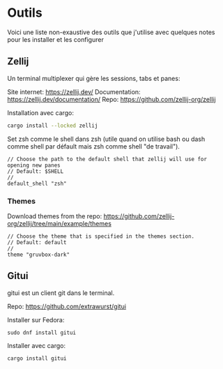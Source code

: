# Outils

Voici une liste non-exaustive des outils que j'utilise avec quelques notes pour les installer et les configurer

## Zellij

Un terminal multiplexer qui gère les sessions, tabs et panes: 

Site internet: <https://zellij.dev/>
Documentation: <https://zellij.dev/documentation/> 
Repo: <https://github.com/zellij-org/zellij>

Installation avec cargo:

```sh
cargo install --locked zellij
```

Set zsh comme le shell dans zsh (utile quand on utilise bash ou dash comme shell par défault mais zsh comme shell "de travail").
```kdl
// Choose the path to the default shell that zellij will use for opening new panes
// Default: $SHELL
//
default_shell "zsh"
```

### Themes

Download themes from the repo: <https://github.com/zellij-org/zellij/tree/main/example/themes>

```kdl
// Choose the theme that is specified in the themes section.
// Default: default
//
theme "gruvbox-dark"
```


## Gitui

gitui est un client git dans le terminal.

Repo: <https://github.com/extrawurst/gitui>

Installer sur Fedora: 
```shell
sudo dnf install gitui
```

Installer avec cargo:
```sh
cargo install gitui
```

